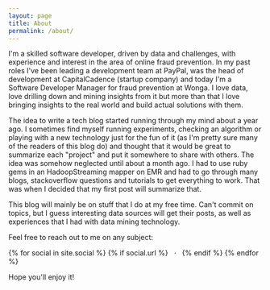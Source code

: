 ```yaml
---
layout: page
title: About
permalink: /about/
---
```


I'm a skilled software developer, driven by data and challenges, with experience and interest in the area of online fraud prevention. In my past roles I've been leading a development team at PayPal, was the head of development at CapitalCadence (startup company) and today I'm a Software Developer Manager for fraud prevention at Wonga. I love data, love drilling down and mining insights from it but more than that I love bringing insights to the real world and build actual solutions with them.

The idea to write a tech blog started running through my mind about a year ago. I sometimes find myself running experiments, checking an algorithm or playing with a new technology just for the fun of it (as I'm pretty sure many of the readers of this blog do) and thought that it would be great to summarize each "project" and put it somewhere to share with others. The idea was somehow neglected until about a month ago. I had to use ruby gems in an HadoopStreaming mapper on EMR  and had to go through many blogs, stackoverflow questions and tutorials to get everything to work. That was when I decided that my first post will summarize that.

This blog will mainly be on stuff that I do at my free time. Can't commit on topics, but I guess interesting data sources will get their posts, as well as experiences that I had with data mining technology.

Feel free to reach out to me on any subject:

<div class="custom-links">
      {% for social in site.social %}
        {% if social.url %}
            <a class="icon-{{ social.icon }}" href="{{ social.url }}"><i class="fa fa-{{ social.icon }}"></i></a>
            &nbsp;&nbsp;·&nbsp;&nbsp;
        {% endif %}
      {% endfor %}
</div>

Hope you'll enjoy it!

